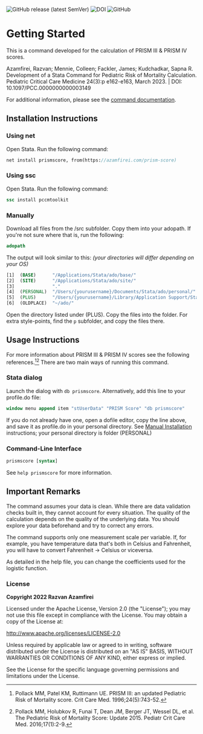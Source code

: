 ![GitHub release (latest SemVer)](https://img.shields.io/github/v/release/razvanazamfirei/prism-score?style=flat-square)
![DOI](https://img.shields.io/badge/doi-10.1097%2FPCC.0000000000003149-blue?style=flat-square)
![GitHub](https://img.shields.io/github/license/razvanazamfirei/prism-score?style=flat-square)
# Getting Started

This is a command developed for the calculation of PRISM III & PRISM IV scores.


Azamfirei, Razvan; Mennie, Colleen; Fackler, James; Kudchadkar, Sapna R. Development of a Stata Command for Pediatric Risk of Mortality Calculation. Pediatric Critical Care Medicine 24(3):p e162-e163, March 2023. | DOI: 10.1097/PCC.0000000000003149


For additional information, please see the [command documentation](https://azamfirei.com/prism-score/).

## Installation Instructions

### Using net

Open Stata. Run the following command:

```stata
net install prismscore, from(https://azamfirei.com/prism-score)
```

### Using ssc

Open Stata. Run the following command:


```stata
ssc install pccmtoolkit
```

### Manually

Download all files from the /src subfolder. Copy them into your adopath. If you're not sure where that is, run the following:

```stata
adopath
```

The output will look similar to this: *(your directories will differ depending on your OS)*

```stata
[1]  (BASE)      "/Applications/Stata/ado/base/"
[2]  (SITE)      "/Applications/Stata/ado/site/"
[3]              "."
[4]  (PERSONAL)  "/Users/{yourusername}/Documents/Stata/ado/personal/"
[5]  (PLUS)      "/Users/{yourusername}/Library/Application Support/Stata/ado/plus/"
[6]  (OLDPLACE)  "~/ado/"
```

Open the directory listed under (PLUS). Copy the files into the folder. For extra style-points, find the `p` subfolder, and copy the files there.

## Usage Instructions

For more information about PRISM III & PRISM IV scores see the following references.[^1][^2] There are two main ways of running this command.

[^1]: Pollack MM, Patel KM, Ruttimann UE. PRISM III: an updated Pediatric Risk of Mortality score. Crit Care Med. 1996;24(5):743-52.
[^2]: Pollack MM, Holubkov R, Funai T, Dean JM, Berger JT, Wessel DL, et al. The Pediatric Risk of Mortality Score: Update 2015. Pediatr Crit Care Med. 2016;17(1):2-9.

### Stata dialog

Launch the dialog with `db prismscore`. Alternatively, add this line to your profile.do file:

```stata
window menu append item "stUserData" "PRISM Score" "db prismscore"
```

If you do not already have one, open a dofile editor, copy the line above, and save it as profile.do in your personal directory.
See [Manual Installation](#manually) instructions; your personal directory is folder (PERSONAL)

### Command-Line Interface

```stata
prismscore [syntax]
```

See `help prismscore` for more information.

## Important Remarks

The command assumes your data is clean. While there are data validation checks built in, they cannot account for every situation. The quality of the calculation depends on the quality of the underlying data. You should explore your data beforehand and try to correct any errors.

The command supports only one measurement scale per variable. If, for example, you have temperature data that's both in Celsius and Fahrenheit, you will have to convert Fahrenheit -> Celsius or viceversa.

As detailed in the help file, you can change the coefficients used for the logistic function.

### License

**Copyright 2022 Razvan Azamfirei**

Licensed under the Apache License, Version 2.0 (the "License"); you may not use this file except in compliance with the License. You may obtain a copy of the License at:

http://www.apache.org/licenses/LICENSE-2.0

Unless required by applicable law or agreed to in writing, software distributed under the License is distributed on an "AS IS" BASIS, WITHOUT WARRANTIES OR CONDITIONS OF ANY KIND, either express or implied.

See the License for the specific language governing permissions and limitations under the License.

